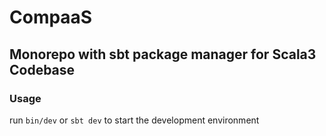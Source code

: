 # CompaaS

## Monorepo with sbt package manager for Scala3 Codebase

### Usage

run `bin/dev` or `sbt dev` to start the development environment
